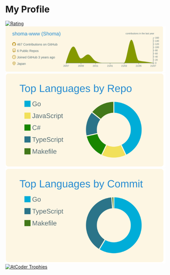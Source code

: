 # My Profile
[![Rating](https://badgen.org/img/atcoder/showa93/rating/algorithm?style=plastic)](https://atcoder.jp/users/showa93?contestType=algo)  
[![](https://raw.githubusercontent.com/shoma-www/shoma-www/master/profile-summary-card-output/solarized/0-profile-details.svg)](https://github.com/vn7n24fzkq/github-profile-summary-cards)  
[![](https://raw.githubusercontent.com/shoma-www/shoma-www/master/profile-summary-card-output/solarized/1-repos-per-language.svg)](https://github.com/vn7n24fzkq/github-profile-summary-cards)
[![](https://raw.githubusercontent.com/shoma-www/shoma-www/master/profile-summary-card-output/solarized/2-most-commit-language.svg)](https://github.com/vn7n24fzkq/github-profile-summary-cards)  
[![AtCoder Trophies](https://atcoder-trophies.vercel.app/api/v1/atcoder?username=showa93&theme=flat)](https://github.com/KATO-Hiro/AtCoderTrophies)

